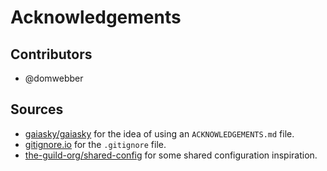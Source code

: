 # Acknowledgements

## Contributors

- @domwebber

## Sources

- [gaiasky/gaiasky][] for the idea of using an `ACKNOWLEDGEMENTS.md` file.
- [gitignore.io][] for the `.gitignore` file.
- [the-guild-org/shared-config][] for some shared configuration inspiration.

[gaiasky/gaiasky]: https://gitlab.com/gaiasky/gaiasky/-/blob/e8ffe576779e3ba24e1abb4a38a9addfa3abb1a4/ACKNOWLEDGEMENTS.md
[gitignore.io]: https://www.gitignore.io/
[the-guild-org/shared-config]: https://github.com/the-guild-org/shared-config
